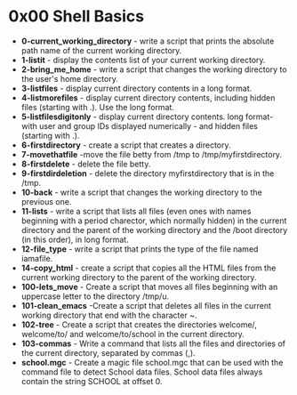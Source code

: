 # 0x00 Shell Basics
- **0-current_working_directory** - write a script that prints the absolute path name of the current working directory.
- **1-listit** - display the contents list of your current working directory.
- **2-bring_me_home** - write a script that changes the working directory to the user's home directory.
- **3-listfiles** - display current directory contents in a long format.
- **4-listmorefiles** - display current directory contents, including hidden files (starting with .). Use the long format.
- **5-listfilesdigitonly** - display current directory contents. long format- with user and group IDs displayed numerically - and hidden files (starting with .).
- **6-firstdirectory** - create a script that creates a directory.
- **7-movethatfile** -move the file betty from /tmp to /tmp/myfirstdirectory.
- **8-firstdelete** - delete the file betty.
- **9-firstdirdeletion** - delete the directory myfirstdirectory that is in the /tmp.
- **10-back** - write a script that changes the working directory to the previous one.
- **11-lists** - write a script that lists all files (even ones with names beginning with a period charector, which normally hidden) in the current directory and the parent of the working directory and the /boot directory (in this order), in long format.
- **12-file_type** - write a script that prints the type of the file named iamafile.
- **14-copy_html** - create a script that copies all the HTML files from the current working directory to the parent of the working directory.
- **100-lets_move** - Create a script that moves all files beginning with an uppercase letter to the directory /tmp/u.
- **101-clean_emacs** -Create a script that deletes all files in the current working directory that end with the character ~.
- **102-tree** - Create a script that creates the directories welcome/, welcome/to/ and welcome/to/school in the current directory.
- **103-commas** - Write a command that lists all the files and directories of the current directory, separated by commas (,).
- **school.mgc** - Create a magic file school.mgc that can be used with the command file to detect School data files. School data files always contain the string SCHOOL at offset 0.
